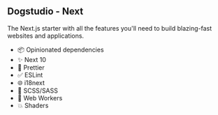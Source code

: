 ## Dogstudio - Next

The Next.js starter with all the features you'll need to build blazing-fast websites and applications.

- :package:  Opinionated dependencies
- :sparkles:  Next 10
- :art:  Prettier
- :white_check_mark:  ESLint
- :globe_with_meridians:  i18next
- :lipstick:  SCSS/SASS
- :construction_worker:  Web Workers
- :boom:  Shaders
